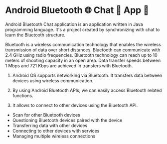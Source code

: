 # Android Bluetooth 🌐 Chat 💬 App 📱

Android Bluetooth Chat application is an application written in Java programming language. It's a project created by synchronizing with chat to learn the Bluetooth structure.

Bluetooth is a wireless communication technology that enables the wireless transmission of data over short distances. Bluetooth can communicate with 2.4 GHz using radio frequencies. Bluetooth technology can reach up to 10 meters of shooting capacity in an open area. Data transfer speeds between 1 Mbps and 721 Kbps are achieved in transfers with Bluetooth. <br>

1. Android OS supports networking via Bluetooth. It transfers data between devices using wireless communication.

2. By using Android Bluetooth APIs, we can easily access Bluetooth related functions.

3. It allows to connect to other devices using the Bluetooth API.
- Scan for other Bluetooth devices
- Questioning Bluetooth devices paired with the device
- Transferring data with other devices
- Connecting to other devices with services
- Managing multiple wireless connections
